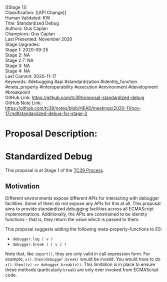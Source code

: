 [[Stage 1]]<br>Classification: [[API Change]]<br>Human Validated: KW<br>Title: Standardized Debug<br>Authors: Gus Caplan<br>Champions: Gus Caplan<br>Last Presented: November 2020<br>Stage Upgrades:<br>Stage 1: 2020-09-25  
Stage 2: NA  
Stage 2.7: NA  
Stage 3: NA  
Stage 4: NA<br>Last Commit: 2020-11-17<br>Keywords: #debugging #api #standardization #identity_function #meta_property #interoperability #execution #environment #development #breakpoint<br>GitHub Link: https://github.com/tc39/proposal-standardized-debug <br>GitHub Note Link: https://github.com/tc39/notes/blob/HEAD/meetings/2020-11/nov-17.md#standardized-debug-for-stage-2
# Proposal Description:
# Standardized Debug

This proposal is at Stage 1 of the [TC39 Process](https://tc39.es/process-document/).

## Motivation

Different environments expose different APIs for interacting with debugger
facilities. Some of them do not expose any APIs for this at all. This proposal
aims to provide standardized debugging facilities across all ECMAScript
implementations. Additionally, the APIs are constrained to be identity
functions - that is, they return the value which is passed to them.

This proposal suggests adding the following meta-property-functions to ES:

- `debugger.log ( v )`
- `debugger.break ( [ v ] )`

Note that, like `import()`, they are only valid in call expression form. For
example, `x().then(debugger.break)` would be invalid. You would have to do
`x().then((v) => debugger.break(v))`. This limitation is in place to ensure
these methods (particularly `break`) are only ever invoked from ECMAScript code.
<br>